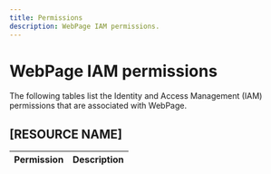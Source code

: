 ```yaml
---
title: Permissions
description: WebPage IAM permissions.
---
```


# WebPage IAM permissions

The following tables list the Identity and Access Management (IAM) permissions that are associated with WebPage.

## [RESOURCE NAME]

| Permission | Description |
| --- | --- |
